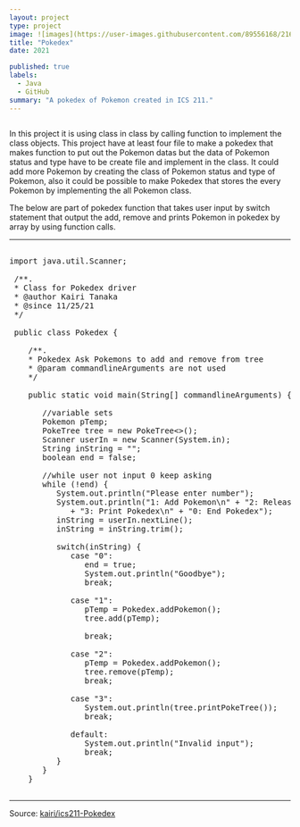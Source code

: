 ```yaml
---
layout: project
type: project
image: ![images](https://user-images.githubusercontent.com/89556168/216536157-0f427213-2723-4c0b-a184-b66e7e63e596.jpeg)
title: "Pokedex"
date: 2021

published: true
labels:
  - Java
  - GitHub
summary: "A pokedex of Pokemon created in ICS 211."
---
```


<img class="https://encrypted-tbn0.gstatic.com/images?q=tbn:ANd9GcQM0ra0RcpLzm2O6rw49PCpySrMwfq9xfESyQ&usqp=CAU">

In this project it is using class in class by calling function to implement the class objects. This project have at least four file to make a pokedex that makes function to put out the Pokemon datas but the data of Pokemon status and type have to be create file and implement in the class. It could add more Pokemon by creating the class of Pokemon status and type of Pokemon, also it could be possible to make Pokedex that stores the every Pokemon by implementing the all Pokemon class.

The below are part of pokedex function that takes user input by switch statement that output the add, remove and prints Pokemon in pokedex by array by using function calls.

<hr>

<pre>

import java.util.Scanner;

 /**.
 * Class for Pokedex driver
 * @author Kairi Tanaka
 * @since 11/25/21
 */

 public class Pokedex {

    /**.
    * Pokedex Ask Pokemons to add and remove from tree
    * @param commandlineArguments are not used
    */

    public static void main(String[] commandlineArguments) {

       //variable sets
       Pokemon pTemp;
       PokeTree<Pokemon> tree = new PokeTree<>();
       Scanner userIn = new Scanner(System.in);
       String inString = "";
       boolean end = false;

       //while user not input 0 keep asking
       while (!end) {
          System.out.println("Please enter number");
          System.out.println("1: Add Pokemon\n" + "2: Release a Pokemon\n"
             + "3: Print Pokedex\n" + "0: End Pokedex");
          inString = userIn.nextLine();
          inString = inString.trim();

          switch(inString) {
             case "0": 
                end = true;
                System.out.println("Goodbye");
                break;

             case "1":
                pTemp = Pokedex.addPokemon();
                tree.add(pTemp);

                break;

             case "2":
                pTemp = Pokedex.addPokemon();
                tree.remove(pTemp);
                break;

             case "3":
                System.out.println(tree.printPokeTree());
                break;

             default:
                System.out.println("Invalid input");
                break;
          }
       }
    }

</pre>

<hr>

Source: <a href="https://github.com/jogarces/ics-313-text-game"><i class="large github icon "></i>kairi/ics211-Pokedex</a>
